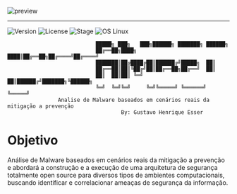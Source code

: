 ![preview](http://i1247.photobucket.com/albums/gg627/gustavo1110/logo_zpskd5pfqjm.png)

<hr/> 

![Version](https://img.shields.io/badge/ambec-1.0.0-blue.svg)
![License](https://img.shields.io/dub/l/vibe-d.svg)
![Stage](https://img.shields.io/badge/release-Stable-blue.svg)
![OS Linux](https://img.shields.io/badge/Supported%20OS-Linux-yellow.svg)

                                █████╗ ███╗   ███╗██████╗ ███████╗ ██████╗
                                ██╔══██╗████╗ ████║██╔══██╗██╔════╝██╔════╝
                                ███████║██╔████╔██║██████╔╝█████╗  ██║     
                                ██╔══██║██║╚██╔╝██║██╔══██╗██╔══╝  ██║     
                                ██║  ██║██║ ╚═╝ ██║██████╔╝███████╗╚██████╗
                                ╚═╝  ╚═╝╚═╝     ╚═╝╚═════╝ ╚══════╝ ╚═════╝                          
                    Analise de Malware baseados em cenários reais da mitigação a prevenção   
                                        By: Gustavo Henrique Esser  


# Objetivo 
Análise de Malware baseados em cenários reais da mitigação a prevenção e abordará a construção e a execução de uma arquitetura de segurança totalmente open source para diversos tipos de ambientes computacionais, buscando identificar e correlacionar ameaças de segurança da informação.        


